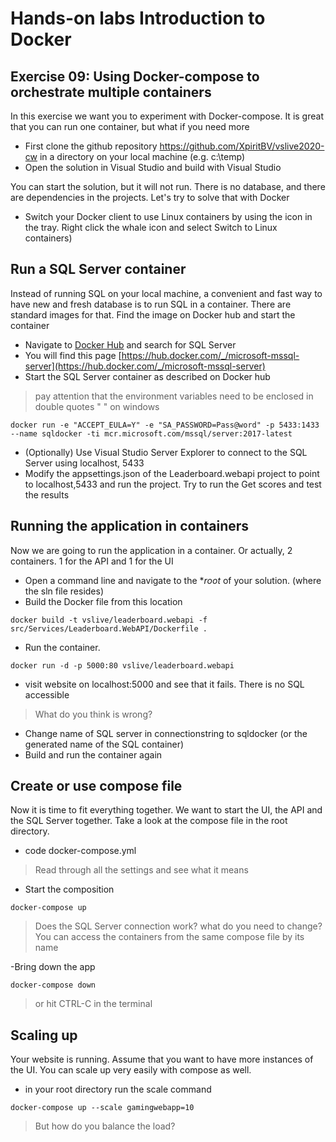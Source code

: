 # Hands-on labs Introduction to Docker

## Exercise 09: Using Docker-compose to orchestrate multiple containers
In this exercise we want you to experiment with Docker-compose. It is great that you can run one container, but what if you need more

* First clone the github repository https://github.com/XpiritBV/vslive2020-cw in a directory on your local machine (e.g. c:\temp\)
* Open the solution in Visual Studio and build with Visual Studio 

You can start the solution, but it will not run. There is no database, and there are dependencies in the projects. Let's try to solve that with Docker
* Switch your Docker client to use Linux containers by using the icon in the tray. Right click the whale icon and select Switch to Linux containers) 

## Run a SQL Server container

Instead of running SQL on your local machine, a convenient and fast way to have new and fresh database is to run SQL in a container. There are standard images for that. Find the image on Docker hub and start the container

- Navigate to [Docker Hub](https://hub.docker.com) and search for SQL Server
- You will find this page [https://hub.docker.com/_/microsoft-mssql-server](https://hub.docker.com/_/microsoft-mssql-server)
- Start the SQL Server container as described on Docker hub
> pay attention that the environment variables need to be enclosed in double quotes " " on windows

```
docker run -e "ACCEPT_EULA=Y" -e "SA_PASSWORD=Pass@word" -p 5433:1433 --name sqldocker -ti mcr.microsoft.com/mssql/server:2017-latest
```
- (Optionally) Use Visual Studio Server Explorer to connect to the SQL Server using localhost, 5433
- Modify the appsettings.json of the Leaderboard.webapi project to point to localhost,5433 and run the project. Try to run the Get scores and test the results

## Running the application in containers
Now we are going to run the application in a container. Or actually, 2 containers. 1 for the API and 1 for the UI

- Open a command line and navigate to the **root* of your solution. (where the sln file resides)
- Build the Docker file from this location

```
docker build -t vslive/leaderboard.webapi -f src/Services/Leaderboard.WebAPI/Dockerfile .
```

- Run the container.
```
docker run -d -p 5000:80 vslive/leaderboard.webapi
```

- visit website on localhost:5000 and see that it fails. There is no SQL accessible
> What do you think is wrong?


- Change name of SQL server in connectionstring to sqldocker (or the generated name of the SQL container)
- Build and run the container again

## Create or use compose file
Now it is time to fit everything together. We want to start the UI, the API and the SQL Server together. Take a look at the compose file in the root directory.

- code docker-compose.yml
> Read through all the settings and see what it means 

- Start the composition
```
docker-compose up
```
>Does the SQL Server connection work?
>what do you need to change?
>You can access the containers from the same compose file by its name

-Bring down the app
```
docker-compose down
```
>or hit CTRL-C in the terminal

## Scaling up
Your website is running. Assume that you want to have more instances of the UI. You can scale up very easily with compose as well.

- in your root directory run the scale command
```
docker-compose up --scale gamingwebapp=10
```
>But how do you balance the load?

